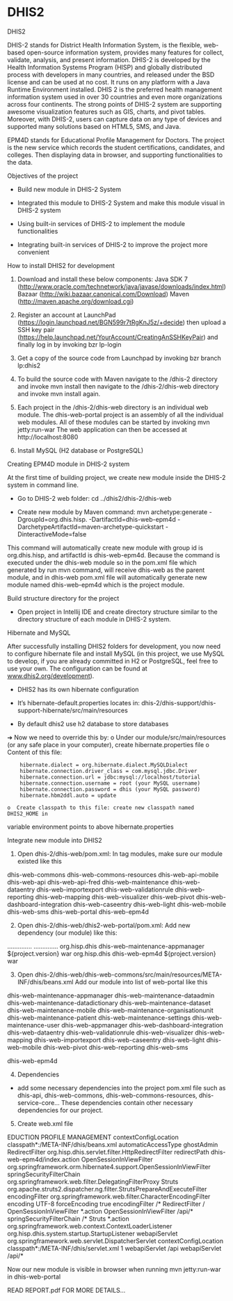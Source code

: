 DHIS2
=====

DHIS2

DHIS-2 stands for District Health Information System, is the flexible, web-based open-source 
information system, provides many features for collect, validate, analysis, and present 
information. DHIS-2 is developed by the Health Information Systems Program (HISP) and 
globally distributed process with developers in many countries, and released under the BSD 
license and can be used at no cost. It runs on any platform with a Java Runtime Environment 
installed. 
DHIS 2 is the preferred health management information system used in over 30 countries and 
even more organizations across four continents. The strong points of DHIS-2 system are 
supporting awesome visualization features such as GIS, charts, and pivot tables. Moreover, with 
DHIS-2, users can capture data on any type of devices and supported many solutions based on 
HTML5, SMS, and Java.

EPM4D stands for Educational Profile Management for Doctors. The project is the new service 
which records the student certifications, candidates, and colleges. Then displaying data in 
browser, and supporting functionalities to the data.

Objectives of the project

- Build new module in DHIS-2 System

- Integrated this module to DHIS-2 System and make this module visual in DHIS-2 
system

- Using built-in services of DHIS-2 to implement the module functionalities

- Integrating built-in services of DHIS-2 to improve the project more convenient 

How to install DHIS2 for development

1.  Download and install these below components:
  Java SDK 7 (http://www.oracle.com/technetwork/java/javase/downloads/index.html) 
  Bazaar (http://wiki.bazaar.canonical.com/Download)
  Maven (http://maven.apache.org/download.cgi)

2.  Register an account at LaunchPad 
  (https://login.launchpad.net/BGN599r7tRgKnJ5z/+decide) then upload a SSH key pair 
  (https://help.launchpad.net/YourAccount/CreatingAnSSHKeyPair) and finally log in by 
      invoking bzr lp-login <username> 

3.  Get a copy of the source code from Launchpad by invoking bzr branch lp:dhis2

4.  To build the source code with Maven navigate to the /dhis-2 directory and invoke mvn 
install then navigate to the /dhis-2/dhis-web directory and invoke mvn install again.

5.  Each project in the /dhis-2/dhis-web directory is an individual web module. The dhis-web-portal project is an assembly of all the individual web modules. All of these modules can be started by invoking mvn jetty:run-war The web application can then be accessed at http://localhost:8080

6.  Install MySQL (H2 database or PostgreSQL)

Creating EPM4D module in DHIS-2 system

At the first time of building project, we create new module inside the DHIS-2 system in 
command line.
- Go to DHIS-2 web folder:
cd ../dhis2/dhis-2/dhis-web

- Create new module by Maven command:
mvn archetype:generate -DgroupId=org.dhis.hisp. -DartifactId=dhis-web-epm4d -DarchetypeArtifactId=maven-archetype-quickstart -DinteractiveMode=false

This command will automatically create new module with group id is org.dhis.hisp, and 
artifactId is dhis-web-epm4d.
Because the command is executed under the dhis-web module so in the pom.xml file which 
generated by run mvn command, will receive dhis-web as the parent module, and in dhis-web 
pom.xml file will automatically generate new module named dhis-web-epm4d which is the 
project module.

Build structure directory for the project

- Open project in Intellij IDE and create directory structure similar to the directory structure of 
each module in DHIS-2 system.

Hibernate and MySQL

After successfully installing DHIS2 folders for development, you now need to configure hibernate file and install MySQL (in this project, we use MySQL to develop, if you are already committed in H2 or PostgreSQL, feel free to use your own. The configuration can be found at www.dhis2.org/development). 
-  DHIS2 has its own hibernate configuration

-  It’s hibernate-default.properties locates in: dhis-2/dhis-support/dhis-support-hibernate/src/main/resources

-  By default dhis2 use h2 database to store databases

➔  Now we need to override this by:
    o  Under our module/src/main/resources (or any safe place in your computer), create hibernate.properties file
    o  Content of this file:

        hibernate.dialect = org.hibernate.dialect.MySQLDialect
        hibernate.connection.driver_class = com.mysql.jdbc.Driver
        hibernate.connection.url = jdbc:mysql://localhost/tutorial
        hibernate.connection.username = root (your MySQL username)
        hibernate.connection.password = dhis (your MySQL password)
        hibernate.hbm2ddl.auto = update
        
    o  Create classpath to this file: create new classpath named DHIS2_HOME in 
variable environment points to above hibernate.properties

Integrate new module into DHIS2

1. Open dhis-2/dhis-web/pom.xml:
In tag modules, make sure our module existed like this
<modules>
<module>dhis-web-commons</module>
<module>dhis-web-commons-resources</module> 
<module>dhis-web-api-mobile</module>
<module>dhis-web-api</module>
<module>dhis-web-api-fred</module>
<module>dhis-web-maintenance</module>
<module>dhis-web-dataentry</module>
<module>dhis-web-importexport</module>
<module>dhis-web-validationrule</module>
<module>dhis-web-reporting</module>
<module>dhis-web-mapping</module>
<module>dhis-web-visualizer</module>
<module>dhis-web-pivot</module>
<module>dhis-web-dashboard-integration</module>
<module>dhis-web-caseentry</module>
<module>dhis-web-light</module>
<module>dhis-web-mobile</module>
<module>dhis-web-sms</module>
<module>dhis-web-portal</module>
<module>dhis-web-epm4d</module>
</modules>

2. Open dhis-2/dhis-web/dhis2-web-portal/pom.xml:
Add new dependency (our module) like this:
<dependencies>
………….. 
…………..
<dependency>
<groupId>org.hisp.dhis</groupId>
<artifactId>dhis-web-maintenance-appmanager</artifactId>
<version>${project.version}</version>
<type>war</type>
</dependency>
<!-- new module -->
<dependency> 
<groupId>org.hisp.dhis</groupId>
<artifactId>dhis-web-epm4d</artifactId>
<version>${project.version}</version>
<type>war</type>
</dependency>
</dependencies> 

3. Open dhis-2/dhis-web/dhis-web-commons/src/main/resources/META-INF/dhis/beans.xml
Add our module into list of web-portal like this

<bean id="org.hisp.dhis.webportal.module.ConfigurableModuleComparator"
class="org.hisp.dhis.webportal.module.ConfigurableModuleComparator">
<property name="order">
<list>
<value>dhis-web-maintenance-appmanager</value>
<value>dhis-web-maintenance-dataadmin</value>
<value>dhis-web-maintenance-datadictionary</value>
<value>dhis-web-maintenance-dataset</value>
<value>dhis-web-maintenance-mobile</value>
<value>dhis-web-maintenance-organisationunit</value>
<value>dhis-web-maintenance-patient</value>
<value>dhis-web-maintenance-settings</value>
<value>dhis-web-maintenance-user</value>
<value>dhis-web-appmanager</value>
<value>dhis-web-dashboard-integration</value>
<value>dhis-web-dataentry</value>
<value>dhis-web-validationrule</value>
<value>dhis-web-visualizer</value>
<value>dhis-web-mapping</value>
<value>dhis-web-importexport</value>
<value>dhis-web-caseentry</value>
<value>dhis-web-light</value>
<value>dhis-web-mobile</value>
<value>dhis-web-pivot</value>
<value>dhis-web-reporting</value>
<value>dhis-web-sms</value>
<!-- New value -->
<value>dhis-web-epm4d</value>
</list>
</property>
</bean>

4. Dependencies
- add some necessary dependencies into the project pom.xml file such as dhis-api, dhis-web-commons, dhis-web-commons-resources, dhis-service-core… These dependencies contain other 
necessary dependencies for our project.

5. Create web.xml file

<?xml version="1.0" encoding="UTF-8"?>
<!DOCTYPE web-app PUBLIC "-//Sun Microsystems, Inc.//DTD Web Application 2.3//EN"
"http://java.sun.com/dtd/web-app_2_3.dtd">
<web-app>
<display-name>EDUCTION PROFILE MANAGEMENT</display-name>
<context-param>
<param-name>contextConfigLocation</param-name>
<param-value>classpath*:/META-INF/dhis/beans.xml</param-value>
</context-param>
<context-param>
<param-name>automaticAccessType</param-name>
<param-value>ghostAdmin</param-value>
</context-param>
<!-- FILTERS -->
<filter>
<filter-name>RedirectFilter</filter-name>
<filter-class>org.hisp.dhis.servlet.filter.HttpRedirectFilter</filter-class>
<init-param>
<param-name>redirectPath</param-name>
<param-value>dhis-web-epm4d/index.action</param-value>
</init-param>
</filter>
<filter>
<filter-name>OpenSessionInViewFilter</filter-name>
<filter-class>org.springframework.orm.hibernate4.support.OpenSessionInViewFilter</filter-class>
</filter>
<filter>
<filter-name>springSecurityFilterChain</filter-name>
<filter-class>org.springframework.web.filter.DelegatingFilterProxy</filter-class>
</filter>
<filter>
<filter-name>Struts</filter-name>
<filter-class>org.apache.struts2.dispatcher.ng.filter.StrutsPrepareAndExecuteFilter</filter-class> 
</filter>
<filter>
<filter-name>encodingFilter</filter-name>
<filter-class>org.springframework.web.filter.CharacterEncodingFilter</filter-class>
<init-param>
<param-name>encoding</param-name>
<param-value>UTF-8</param-value>
</init-param>
<init-param>
<param-name>forceEncoding</param-name>
<param-value>true</param-value>
</init-param>
</filter>
<!-- FILTER MAPPING -->
<filter-mapping>
<filter-name>encodingFilter</filter-name>
<url-pattern>/*</url-pattern>
</filter-mapping>
<filter-mapping>
<filter-name>RedirectFilter</filter-name>
<url-pattern>/</url-pattern>
</filter-mapping>
<filter-mapping> 
<filter-name>OpenSessionInViewFilter</filter-name>
<url-pattern>*.action</url-pattern>
</filter-mapping>
<filter-mapping>
<filter-name>OpenSessionInViewFilter</filter-name>
<url-pattern>/api/*</url-pattern>
</filter-mapping>
<filter-mapping>
<filter-name>springSecurityFilterChain</filter-name>
<url-pattern>/*</url-pattern>
</filter-mapping>
<filter-mapping>
<filter-name>Struts</filter-name>
<url-pattern>*.action</url-pattern>
</filter-mapping>
<listener>
<listener-class>org.springframework.web.context.ContextLoaderListener</listener-class>
</listener>
<listener>
<listener-class>org.hisp.dhis.system.startup.StartupListener</listener-class>
</listener>
<!-- Web API --> 
<servlet>
<servlet-name>webapiServlet</servlet-name>
<servlet-class>org.springframework.web.servlet.DispatcherServlet</servlet-class>
<init-param>
<param-name>contextConfigLocation</param-name>
<param-value>classpath*:/META-INF/dhis/servlet.xml</param-value>
</init-param>
<load-on-startup>1</load-on-startup>
</servlet>
<servlet-mapping>
<servlet-name>webapiServlet</servlet-name>
<url-pattern>/api</url-pattern>
</servlet-mapping>
<servlet-mapping>
<servlet-name>webapiServlet</servlet-name>
<url-pattern>/api/*</url-pattern>
</servlet-mapping>
</web-app>

Now our new module is visible in browser when running mvn jetty:run-war in dhis-web-portal

READ REPORT.pdf FOR MORE DETAILS...
